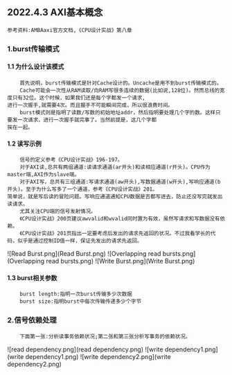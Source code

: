 ## 2022.4.3 AXI基本概念

```
参考资料:AMBAaxi官方文档,《CPU设计实战》第八章
```

### 1.burst传输模式

#### 1.1 为什么设计该模式

```
    首先说明，burst传输模式是针对Cache设计的。Uncache是用不到burst传输模式的。
    Cache可能会一次性从RAM读取/向RAM写很多连续的数据(比如说,128位)。然而总线的宽度只有32位。这个时候，如果我们还是每个字都发一个请求,
进行一次握手,就需要4次。而且握手不可能瞬间完成，所以很浪费时间。
    burst模式则是指明了读数/写数的初始地址addr，然后指明要处理几个字的数。这样只要发一次请求，进行一次握手就完事了。当然前提是，这几个字都
挨在一起。
```

#### 1.2 读写示例
```
    信号的定义参考《CPU设计实战》196-197。
    对于AXI读,总共有两组通道:读请求通道(ar开头)和读相应通道(r开头)。CPU作为master端,AXI作为slave端。
    对于AXI写，总共有三组通道:写请求通道(aw开头),写数据通道(w开头),写响应通道(b开头)。至于为什么写多了一个通道，参考《CPU设计实战》201。
简单说，就是写后读的冒险问题。写响应通道通知CPU数据是否都写进去，防止还没写完就发出读请求。
    尤其关注CPU端的信号发射情况。
    《CPU设计实战》200页建议awvalid和wvalid同时置为有效，虽然写请求和写数据没有依赖。
    《CPU设计实战》201页指出一定要考虑后发出的请求先返回的状况。不过我看学长的代码，似乎是通过控制ID值一样，保证先发出的请求先返回。
```
![Read Burst.png](Read Burst.png)
![Overlapping read bursts.png](Overlapping read bursts.png)
![Write Burst.png](Write Burst.png)

#### 1.3 burst相关参数
```
    burst length:指明一次burst传输多少次数据
    burst size:指明burst中每次传输传递多少个字节
```

### 2.信号依赖处理
```
    下面第一张:分析读事务依赖状况;第二张和第三张分析写事务的依赖状况。
```
![read dependency.png](read dependency.png)
![write dependency1.png](write dependency1.png)
![write dependency2.png](write dependency2.png)
